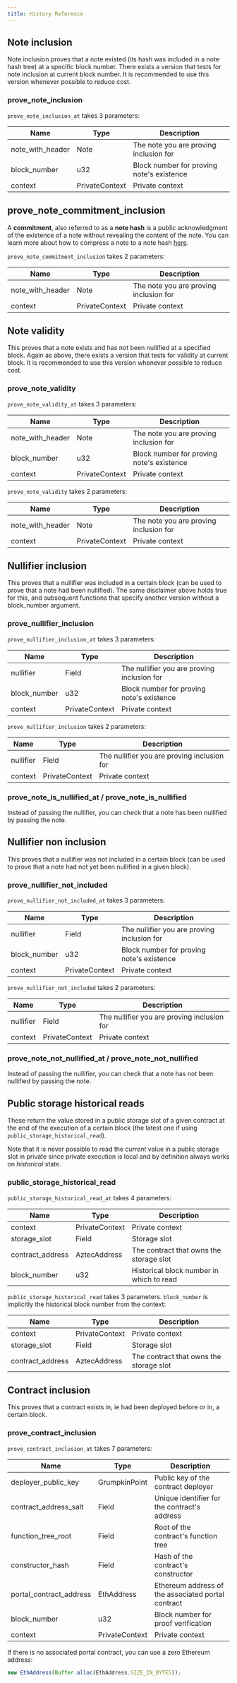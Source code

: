 ```yaml
---
title: History Reference
---
```


<!-- Note: This will soon be moved into an Aztec.nr reference category under Aztec.nr smart contracts -->

## Note inclusion

Note inclusion proves that a note existed (its hash was included in a note hash tree) at a specific block number. There exists a version that tests for note inclusion at current block number. It is recommended to use this version whenever possible to reduce cost.

### prove_note_inclusion

`prove_note_inclusion_at` takes 3 parameters:

| Name             | Type           | Description                               |
| ---------------- | -------------- | ----------------------------------------- |
| note_with_header | Note           | The note you are proving inclusion for    |
| block_number     | u32            | Block number for proving note's existence |
| context          | PrivateContext | Private context                           |

## prove_note_commitment_inclusion

A **commitment**, also referred to as a **note hash** is a public acknowledgment of the existence of a note without revealing the content of the note. You can learn more about how to compress a note to a note hash [here](../../../learn/concepts/storage/trees/main.md#example-note).

`prove_note_commitment_inclusion` takes 2 parameters:

| Name             | Type           | Description                            |
| ---------------- | -------------- | -------------------------------------- |
| note_with_header | Note           | The note you are proving inclusion for |
| context          | PrivateContext | Private context                        |

## Note validity

This proves that a note exists and has not been nullified at a specified block. Again as above, there exists a version that tests for validity at current block. It is recommended to use this version whenever possible to reduce cost.

### prove_note_validity

`prove_note_validity_at` takes 3 parameters:

| Name             | Type           | Description                               |
| ---------------- | -------------- | ----------------------------------------- |
| note_with_header | Note           | The note you are proving inclusion for    |
| block_number     | u32            | Block number for proving note's existence |
| context          | PrivateContext | Private context                           |

`prove_note_validity` takes 2 parameters:

| Name             | Type           | Description                            |
| ---------------- | -------------- | -------------------------------------- |
| note_with_header | Note           | The note you are proving inclusion for |
| context          | PrivateContext | Private context                        |

## Nullifier inclusion

This proves that a nullifier was included in a certain block (can be used to prove that a note had been nullified). The same disclaimer above holds true for this, and subsequent functions that specify another version without a block_number argument.

### prove_nullifier_inclusion

`prove_nullifier_inclusion_at` takes 3 parameters:

| Name         | Type           | Description                                 |
| ------------ | -------------- | ------------------------------------------- |
| nullifier    | Field          | The nullifier you are proving inclusion for |
| block_number | u32            | Block number for proving note's existence   |
| context      | PrivateContext | Private context                             |

`prove_nullifier_inclusion` takes 2 parameters:

| Name      | Type           | Description                                 |
| --------- | -------------- | ------------------------------------------- |
| nullifier | Field          | The nullifier you are proving inclusion for |
| context   | PrivateContext | Private context                             |

### prove_note_is_nullified_at / prove_note_is_nullified

Instead of passing the nullifier, you can check that a note has been nullified by passing the note.

## Nullifier non inclusion

This proves that a nullifier was not included in a certain block (can be used to prove that a note had not yet been nullified in a given block).

### prove_nullifier_not_included

`prove_nullifier_not_included_at` takes 3 parameters:

| Name         | Type           | Description                                 |
| ------------ | -------------- | ------------------------------------------- |
| nullifier    | Field          | The nullifier you are proving inclusion for |
| block_number | u32            | Block number for proving note's existence   |
| context      | PrivateContext | Private context                             |

`prove_nullifier_not_included` takes 2 parameters:

| Name      | Type           | Description                                 |
| --------- | -------------- | ------------------------------------------- |
| nullifier | Field          | The nullifier you are proving inclusion for |
| context   | PrivateContext | Private context                             |

### prove_note_not_nullified_at / prove_note_not_nullified

Instead of passing the nullifier, you can check that a note has not been nullified by passing the note.

## Public storage historical reads

These return the value stored in a public storage slot of a given contract at the end of the execution of a certain block (the latest one if using `public_storage_historical_read`).

Note that it is never possible to read the _current_ value in a public storage slot in private since private execution is local and by definition always works on _historical_ state.

### public_storage_historical_read

`public_storage_historical_read_at` takes 4 parameters:

| Name             | Type           | Description                              |
| ---------------- | -------------- | ---------------------------------------- |
| context          | PrivateContext | Private context                          |
| storage_slot     | Field          | Storage slot                             |
| contract_address | AztecAddress   | The contract that owns the storage slot  |
| block_number     | u32            | Historical block number in which to read |

`public_storage_historical_read` takes 3 parameters. `block_number` is implicitly the historical block number from the context:

| Name             | Type           | Description                             |
| ---------------- | -------------- | --------------------------------------- |
| context          | PrivateContext | Private context                         |
| storage_slot     | Field          | Storage slot                            |
| contract_address | AztecAddress   | The contract that owns the storage slot |

## Contract inclusion

This proves that a contract exists in, ie had been deployed before or in, a certain block.

### prove_contract_inclusion

`prove_contract_inclusion_at` takes 7 parameters:

| Name                    | Type           | Description                                        |
| ----------------------- | -------------- | -------------------------------------------------- |
| deployer_public_key     | GrumpkinPoint  | Public key of the contract deployer                |
| contract_address_salt   | Field          | Unique identifier for the contract's address       |
| function_tree_root      | Field          | Root of the contract's function tree               |
| constructor_hash        | Field          | Hash of the contract's constructor                 |
| portal_contract_address | EthAddress     | Ethereum address of the associated portal contract |
| block_number            | u32            | Block number for proof verification                |
| context                 | PrivateContext | Private context                                    |

If there is no associated portal contract, you can use a zero Ethereum address:

```ts
new EthAddress(Buffer.alloc(EthAddress.SIZE_IN_BYTES));
```
